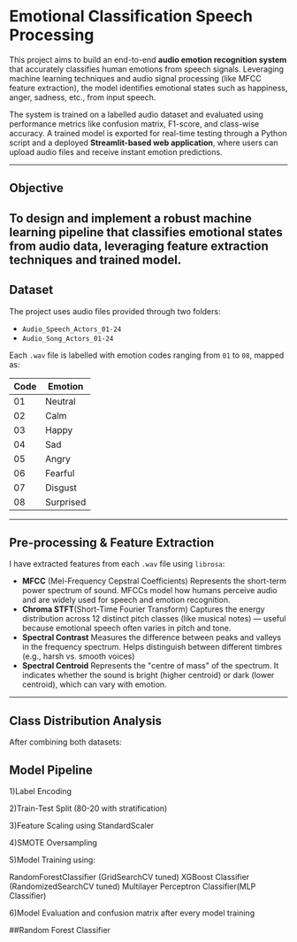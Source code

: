 # Emotional Classification Speech Processing

This project aims to build an end-to-end **audio emotion recognition system** that accurately classifies human emotions from speech signals. Leveraging machine learning techniques and audio signal processing (like MFCC feature extraction), the model identifies emotional states such as happiness, anger, sadness, etc., from input speech.

The system is trained on a labelled audio dataset and evaluated using performance metrics like confusion matrix, F1-score, and class-wise accuracy. A trained model is exported for real-time testing through a Python script and a deployed **Streamlit-based web application**, where users can upload audio files and receive instant emotion predictions.

---

##  Objective

To design and implement a robust machine learning pipeline that classifies **emotional states from audio data**, leveraging feature extraction techniques and trained model.
---

##  Dataset

The project uses audio files provided through two folders:
- `Audio_Speech_Actors_01-24`
- `Audio_Song_Actors_01-24`

Each `.wav` file is labelled with emotion codes ranging from `01` to `08`, mapped as:

| Code | Emotion     |
|------|-------------|
| 01   | Neutral     |
| 02   | Calm        |
| 03   | Happy       |
| 04   | Sad         |
| 05   | Angry       |
| 06   | Fearful     |
| 07   | Disgust     |
| 08   | Surprised   |

---

##  Pre-processing & Feature Extraction

I have extracted features from each `.wav` file using `librosa`:

- **MFCC** (Mel-Frequency Cepstral Coefficients)
Represents the short-term power spectrum of sound. MFCCs model how humans perceive audio and are widely used for speech and emotion recognition.
- **Chroma STFT**(Short-Time Fourier Transform)
Captures the energy distribution across 12 distinct pitch classes (like musical notes) — useful because emotional speech often varies in pitch and tone.
- **Spectral Contrast**
Measures the difference between peaks and valleys in the frequency spectrum. Helps distinguish between different timbres (e.g., harsh vs. smooth voices)
- **Spectral Centroid**
Represents the "centre of mass" of the spectrum. It indicates whether the sound is bright (higher centroid) or dark (lower centroid), which can vary with emotion.


---

##  Class Distribution Analysis

After combining both datasets:



## Model Pipeline <br>

1)Label Encoding

2)Train-Test Split (80-20 with stratification)

3)Feature Scaling using StandardScaler

4)SMOTE Oversampling

5)Model Training using:

RandomForestClassifier (GridSearchCV tuned)
XGBoost Classifier (RandomizedSearchCV tuned)
Multilayer Perceptron Classifier(MLP Classifier)

6)Model Evaluation and confusion matrix after every model training

##Random Forest Classifier 
